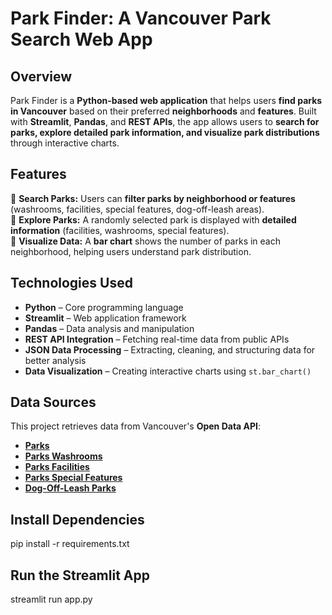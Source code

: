 # **Park Finder: A Vancouver Park Search Web App**  

## **Overview**  
Park Finder is a **Python-based web application** that helps users **find parks in Vancouver** based on their preferred **neighborhoods** and **features**. Built with **Streamlit**, **Pandas**, and **REST APIs**, the app allows users to **search for parks, explore detailed park information, and visualize park distributions** through interactive charts.  

## **Features**  
🔹 **Search Parks:** Users can **filter parks by neighborhood or features** (washrooms, facilities, special features, dog-off-leash areas).  
🔹 **Explore Parks:** A randomly selected park is displayed with **detailed information** (facilities, washrooms, special features).  
🔹 **Visualize Data:** A **bar chart** shows the number of parks in each neighborhood, helping users understand park distribution.  

## **Technologies Used**  
- **Python** – Core programming language  
- **Streamlit** – Web application framework  
- **Pandas** – Data analysis and manipulation  
- **REST API Integration** – Fetching real-time data from public APIs  
- **JSON Data Processing** – Extracting, cleaning, and structuring data for better analysis  
- **Data Visualization** – Creating interactive charts using `st.bar_chart()`  

## **Data Sources**  
This project retrieves data from Vancouver's **Open Data API**:  
- **[Parks](https://opendata.vancouver.ca/explore/dataset/parks/export/)**
- **[Parks Washrooms](https://opendata.vancouver.ca/explore/dataset/parks-washrooms/export/)**
- **[Parks Facilities](https://opendata.vancouver.ca/explore/dataset/parks-facilities/export/)**
- **[Parks Special Features](https://opendata.vancouver.ca/explore/dataset/parks-special-features/export/)**
- **[Dog-Off-Leash Parks](https://opendata.vancouver.ca/explore/dataset/dog-off-leash-parks/export/)**  

## **Install Dependencies**  
pip install -r requirements.txt

## **Run the Streamlit App**  
streamlit run app.py
